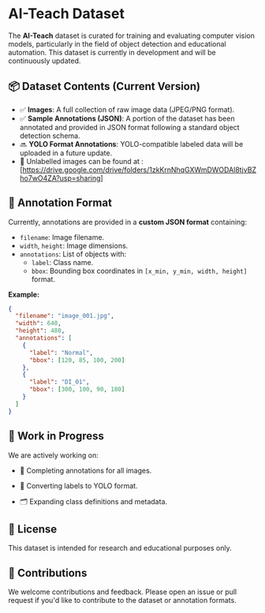# AI-Teach Dataset

The **AI-Teach** dataset is curated for training and evaluating computer vision models, particularly in the field of object detection and educational automation. This dataset is currently in development and will be continuously updated.

## 📦 Dataset Contents (Current Version)

- ✅ **Images**: A full collection of raw image data (JPEG/PNG format).
- ✅ **Sample Annotations (JSON)**: A portion of the dataset has been annotated and provided in JSON format following a standard object detection schema.
- 🔜 **YOLO Format Annotations**: YOLO-compatible labeled data will be uploaded in a future update.
- 🔗 Unlabelled images can be found at : [https://drive.google.com/drive/folders/1zkKrnNhqGXWmDWODAl8tjvBZho7wO4ZA?usp=sharing]

## 🧾 Annotation Format

Currently, annotations are provided in a **custom JSON format** containing:
- `filename`: Image filename.
- `width`, `height`: Image dimensions.
- `annotations`: List of objects with:
  - `label`: Class name.
  - `bbox`: Bounding box coordinates in `[x_min, y_min, width, height]` format.

**Example:**
```json
{
  "filename": "image_001.jpg",
  "width": 640,
  "height": 480,
  "annotations": [
    {
      "label": "Normal",
      "bbox": [120, 85, 100, 200]
    },
    {
      "label": "DI_01",
      "bbox": [300, 100, 90, 180]
    }
  ]
}
```
## 🚧 Work in Progress
We are actively working on:

- 🔄 Completing annotations for all images.

- 🔁 Converting labels to YOLO format.

- 🗂️ Expanding class definitions and metadata.

## 📜 License
This dataset is intended for research and educational purposes only. 

## 🤝 Contributions
We welcome contributions and feedback. Please open an issue or pull request if you'd like to contribute to the dataset or annotation formats.
